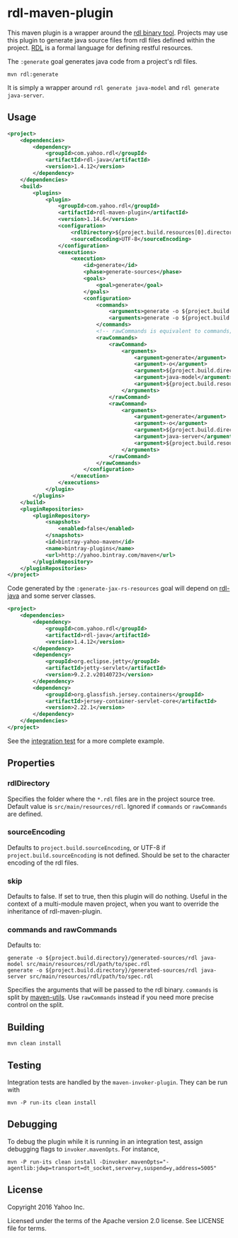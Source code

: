rdl-maven-plugin
================

This maven plugin is a wrapper around the [rdl binary tool](https://github.com/ardielle/ardielle-tools). Projects may
use this plugin to generate java source files from rdl files defined within the project.
[RDL](https://ardielle.github.io/) is a formal language for defining restful resources.

The `:generate` goal generates java code from a project's rdl files.

```
mvn rdl:generate
```

It is simply a wrapper around `rdl generate java-model` and `rdl generate java-server`.

Usage
-----

``` xml
<project>
    <dependencies>
        <dependency>
            <groupId>com.yahoo.rdl</groupId>
            <artifactId>rdl-java</artifactId>
            <version>1.4.12</version>
        </dependency>
    </dependencies>
    <build>
        <plugins>
            <plugin>
                <groupId>com.yahoo.rdl</groupId>
                <artifactId>rdl-maven-plugin</artifactId>
                <version>1.14.6</version>
                <configuration>
                    <rdlDirectory>${project.build.resources[0].directory}/rdl</rdlDirectory>
                    <sourceEncoding>UTF-8</sourceEncoding>
                </configuration>
                <executions>
                    <execution>
                        <id>generate</id>
                        <phase>generate-sources</phase>
                        <goals>
                            <goal>generate</goal>
                        </goals>
                        <configuration>
                            <commands>
                                <arguments>generate -o ${project.build.directory}/generated-sources/rdl java-model ${project.build.resources[0].directory}/rdl/com/yahoo/assets.rdl</arguments>
                                <arguments>generate -o ${project.build.directory}/generated-sources/rdl java-server ${project.build.resources[0].directory}/rdl/com/yahoo/assets.rdl</arguments>
                            </commands>
                            <!-- rawCommands is equivalent to commands; only one or the other should be necessary -->  
                            <rawCommands>
                                <rawCommand>
                                    <arguments>
                                        <argument>generate</argument>
                                        <argument>-o</argument>
                                        <argument>${project.build.directory}/generated-sources/rdl</argument>
                                        <argument>java-model</argument>
                                        <argument>${project.build.resources[0].directory}/rdl/com/yahoo/assets.rdl</argument>
                                    </arguments>
                                </rawCommand>
                                <rawCommand>
                                    <arguments>
                                        <argument>generate</argument>
                                        <argument>-o</argument>
                                        <argument>${project.build.directory}/generated-sources/rdl</argument>
                                        <argument>java-server</argument>
                                        <argument>${project.build.resources[0].directory}/rdl/com/yahoo/assets.rdl</argument>
                                    </arguments>
                                </rawCommand>
                            </rawCommands>
                        </configuration>
                    </execution>
                </executions>
            </plugin>
        </plugins>
    </build>
    <pluginRepositories>
        <pluginRepository>
            <snapshots>
                <enabled>false</enabled>
            </snapshots>
            <id>bintray-yahoo-maven</id>
            <name>bintray-plugins</name>
            <url>http://yahoo.bintray.com/maven</url>
        </pluginRepository>
    </pluginRepositories>
</project>
```

Code generated by the `:generate-jax-rs-resources` goal will depend on [rdl-java](https://github.com/ardielle/ardielle-java)
and some server classes.

``` xml
<project>
    <dependencies>
        <dependency>
            <groupId>com.yahoo.rdl</groupId>
            <artifactId>rdl-java</artifactId>
            <version>1.4.12</version>
        </dependency>
        <dependency>
            <groupId>org.eclipse.jetty</groupId>
            <artifactId>jetty-servlet</artifactId>
            <version>9.2.2.v20140723</version>
        </dependency>
        <dependency>
            <groupId>org.glassfish.jersey.containers</groupId>
            <artifactId>jersey-container-servlet-core</artifactId>
            <version>2.22.1</version>
        </dependency>
    </dependencies>
</project>
```

See the [integration test](src/it/resources-it/pom.xml) for a more complete example.

Properties
----------

### rdlDirectory

Specifies the folder where the `*.rdl` files are in the project source tree. Default value is `src/main/resources/rdl`.
Ignored if `commands` or `rawCommands` are defined.

### sourceEncoding

Defaults to `project.build.sourceEncoding`, or UTF-8 if `project.build.sourceEncoding` is not defined. Should be set
to the character encoding of the rdl files.

### skip

Defaults to false. If set to true, then this plugin will do nothing. Useful in the context of a multi-module
maven project, when you want to override the inheritance of rdl-maven-plugin.

### commands and rawCommands

Defaults to:

```
generate -o ${project.build.directory}/generated-sources/rdl java-model src/main/resources/rdl/path/to/spec.rdl
generate -o ${project.build.directory}/generated-sources/rdl java-server src/main/resources/rdl/path/to/spec.rdl
```

Specifies the arguments that will be passed to the rdl binary. `commands` is split by [maven-utils](https://maven.apache.org/shared/maven-shared-utils/apidocs/org/apache/maven/shared/utils/cli/CommandLineUtils.html#translateCommandline). Use `rawCommands` instead if you need more precise control on the split.

Building
--------

```
mvn clean install
```

Testing
-------

Integration tests are handled by the `maven-invoker-plugin`. They can be run with

```
mvn -P run-its clean install
```

Debugging
---------

To debug the plugin while it is running in an integration test, assign debugging flags to `invoker.mavenOpts`.
For instance,

```
mvn -P run-its clean install -Dinvoker.mavenOpts="-agentlib:jdwp=transport=dt_socket,server=y,suspend=y,address=5005"
```

License
-------

Copyright 2016 Yahoo Inc.

Licensed under the terms of the Apache version 2.0 license. See LICENSE file for terms.
